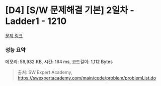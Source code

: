 # [D4] [S/W 문제해결 기본] 2일차 - Ladder1 - 1210 

[문제 링크](https://swexpertacademy.com/main/code/problem/problemDetail.do?contestProbId=AV14ABYKADACFAYh) 

### 성능 요약

메모리: 59,932 KB, 시간: 164 ms, 코드길이: 1,112 Bytes



> 출처: SW Expert Academy, https://swexpertacademy.com/main/code/problem/problemList.do